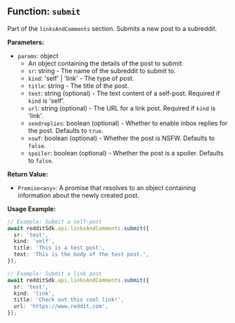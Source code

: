 ## Function: `submit`

Part of the `linksAndComments` section. Submits a new post to a subreddit.

**Parameters:**

- `params`: object
  - An object containing the details of the post to submit.
  - `sr`: string - The name of the subreddit to submit to.
  - `kind`: 'self' | 'link' - The type of post.
  - `title`: string - The title of the post.
  - `text`: string (optional) - The text content of a self-post. Required if `kind` is 'self'.
  - `url`: string (optional) - The URL for a link post. Required if `kind` is 'link'.
  - `sendreplies`: boolean (optional) - Whether to enable inbox replies for the post. Defaults to `true`.
  - `nswf`: boolean (optional) - Whether the post is NSFW. Defaults to `false`.
  - `spoiler`: boolean (optional) - Whether the post is a spoiler. Defaults to `false`.

**Return Value:**

- `Promise<any>`: A promise that resolves to an object containing information about the newly created post.

**Usage Example:**

```typescript
// Example: Submit a self-post
await redditSdk.api.linksAndComments.submit({
  sr: 'test',
  kind: 'self',
  title: 'This is a test post',
  text: 'This is the body of the test post.',
});

// Example: Submit a link post
await redditSdk.api.linksAndComments.submit({
  sr: 'test',
  kind: 'link',
  title: 'Check out this cool link!',
  url: 'https://www.reddit.com',
});
``` 